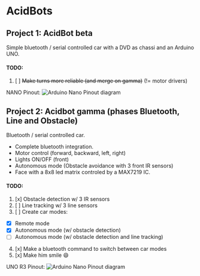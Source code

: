 # AcidBots


## Project 1: AcidBot beta
Simple bluetooth / serial controlled car with a DVD as chassi and an Arduino UNO.


#### TODO:
1. [ ] ~~Make turns more reliable (and merge on gamma)~~ (!= motor drivers)


NANO Pinout:
![Arduino Nano Pinout diagram](http://acidhub.click/imghp/Arduino/NANO_PINOUT.png)


## Project 2: Acidbot gamma (phases Bluetooth, Line and Obstacle)


Bluetooth / serial controlled car.


* Complete bluetooth integration.
* Motor control (forward, backward, left, right)
* Lights ON/OFF (front)
* Autonomous mode (Obstacle avoidance with 3 front IR sensors)
* Face with a 8x8 led matrix controled by a MAX7219 IC.


#### TODO:
1. [x] Obstacle detection w/ 3 IR sensors
2. [ ] Line tracking w/ 3 line sensors
3. [ ] Create car modes:
  * [x] Remote mode
  * [x] Autonomous mode (w/ obstacle detection)
  * [ ] Autonomous mode (w/ obstacle detection and line tracking)
4. [x] Make a bluetooth command to switch between car modes
5. [x] Make him smile :smile:


UNO R3 Pinout:
![Arduino Nano Pinout diagram](http://acidhub.click/imghp/Arduino/UNO-R3_PINOUT.png)
